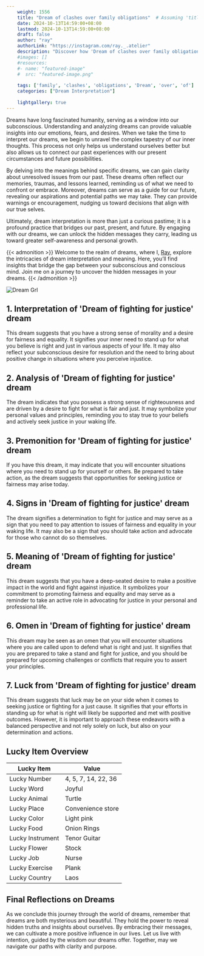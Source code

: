 ```yaml
---
    weight: 1556
    title: "Dream of clashes over family obligations"  # Assuming 'title' column exists
    date: 2024-10-13T14:59:00+08:00
    lastmod: 2024-10-13T14:59:00+08:00
    draft: false
    author: "ray"
    authorLink: "https://instagram.com/ray._.atelier"
    description: "Discover how 'Dream of clashes over family obligations' can interpret your future and uncover its significant meanings in your life."
    #images: []
    #resources:
    #- name: "featured-image"
    #  src: "featured-image.png"
    
    tags: ['family', 'clashes', 'obligations', 'Dream', 'over', 'of']
    categories: ["Dream Interpretation"]
    
    lightgallery: true
---
```

    
Dreams have long fascinated humanity, serving as a window into our subconscious. Understanding and analyzing dreams can provide valuable insights into our emotions, fears, and desires. When we take the time to interpret our dreams, we begin to unravel the complex tapestry of our inner thoughts. This process not only helps us understand ourselves better but also allows us to connect our past experiences with our present circumstances and future possibilities.

By delving into the meanings behind specific dreams, we can gain clarity about unresolved issues from our past. These dreams often reflect our memories, traumas, and lessons learned, reminding us of what we need to confront or embrace. Moreover, dreams can serve as a guide for our future, revealing our aspirations and potential paths we may take. They can provide warnings or encouragement, nudging us toward decisions that align with our true selves.

Ultimately, dream interpretation is more than just a curious pastime; it is a profound practice that bridges our past, present, and future. By engaging with our dreams, we can unlock the hidden messages they carry, leading us toward greater self-awareness and personal growth.

{{< admonition >}}
Welcome to the realm of dreams, where I, [Ray](https://instagram.com/ray._.atelier), explore the intricacies of dream interpretation and meaning. Here, you’ll find insights that bridge the gap between your subconscious and conscious mind. Join me on a journey to uncover the hidden messages in your dreams.
{{< /admonition >}}

![Dream Grl](https://cdn.pixabay.com/photo/2017/11/02/03/35/gothic-2910057_1280.jpg "Dream Grl")

## 1. Interpretation of 'Dream of fighting for justice' dream
 This dream suggests that you have a strong sense of morality and a desire for fairness and equality. It signifies your inner need to stand up for what you believe is right and just in various aspects of your life. It may also reflect your subconscious desire for resolution and the need to bring about positive change in situations where you perceive injustice.

## 2. Analysis of 'Dream of fighting for justice' dream
 The dream indicates that you possess a strong sense of righteousness and are driven by a desire to fight for what is fair and just. It may symbolize your personal values and principles, reminding you to stay true to your beliefs and actively seek justice in your waking life.

## 3. Premonition for 'Dream of fighting for justice' dream
 If you have this dream, it may indicate that you will encounter situations where you need to stand up for yourself or others. Be prepared to take action, as the dream suggests that opportunities for seeking justice or fairness may arise today.

## 4. Signs in 'Dream of fighting for justice' dream
 The dream signifies a determination to fight for justice and may serve as a sign that you need to pay attention to issues of fairness and equality in your waking life. It may also be a sign that you should take action and advocate for those who cannot do so themselves.

## 5. Meaning of 'Dream of fighting for justice' dream
 This dream suggests that you have a deep-seated desire to make a positive impact in the world and fight against injustice. It symbolizes your commitment to promoting fairness and equality and may serve as a reminder to take an active role in advocating for justice in your personal and professional life.

## 6. Omen in 'Dream of fighting for justice' dream
 This dream may be seen as an omen that you will encounter situations where you are called upon to defend what is right and just. It signifies that you are prepared to take a stand and fight for justice, and you should be prepared for upcoming challenges or conflicts that require you to assert your principles.

## 7. Luck from 'Dream of fighting for justice' dream
 This dream suggests that luck may be on your side when it comes to seeking justice or fighting for a just cause. It signifies that your efforts in standing up for what is right will likely be supported and met with positive outcomes. However, it is important to approach these endeavors with a balanced perspective and not rely solely on luck, but also on your determination and actions.

## Lucky Item Overview
| Lucky Item          | Value              |
|---------------|--------------------|
| Lucky Number        | 4, 5, 7, 14, 22, 36  |
| Lucky Word          | Joyful |
| Lucky Animal        | Turtle |
| Lucky Place         | Convenience store     |
| Lucky Color         | Light pink     |
| Lucky Food          | Onion Rings      |
| Lucky Instrument    | Tenor Guitar |
| Lucky Flower        | Stock    |
| Lucky Job           | Nurse       |
| Lucky Exercise      | Plank  |
| Lucky Country       | Laos    |


##  Final Reflections on Dreams

As we conclude this journey through the world of dreams, remember that dreams are both mysterious and beautiful. They hold the power to reveal hidden truths and insights about ourselves. By embracing their messages, we can cultivate a more positive influence in our lives. Let us live with intention, guided by the wisdom our dreams offer. Together, may we navigate our paths with clarity and purpose.
